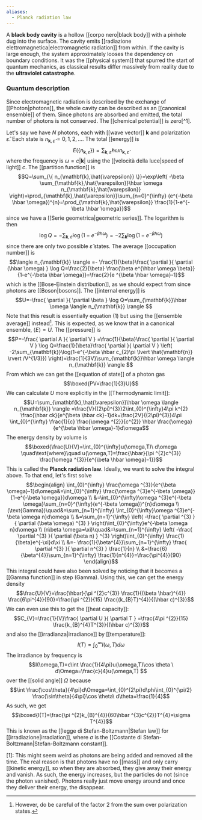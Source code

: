```yaml
---
aliases:
  - Planck radiation law
---
```

A **black body cavity** is a hollow [[corpo nero|black body]] with a pinhole dug into the surface. The cavity emits [[radiazione elettromagnetica|electromagnetic radiation]] from within. If the cavity is large enough, the system approximately looses the dependency on boundary conditions. It was the [[physical system]] that spurred the start of quantum mechanics, as classical results differ massively from reality due to the **ultraviolet catastrophe**.
### Quantum description
Since electromagnetic radiation is described by the exchange of [[Photon|photons]], the whole cavity can be described as an [[canonical ensemble]] of them. Since photons are absorbed and emitted, the total number of photons is not conserved. The [[chemical potential]] is zero[^1].

Let's say we have $N$ photons, each with [[wave vector]] $\mathbf{k}$ and polarization $\hat{\varepsilon}$. Each state is $n_{\mathbf{k},\hat{\varepsilon}}=0,1,2,\ldots$. The total [[energy]] is
$$E(\{ n_{\mathbf{k},\hat{\varepsilon}} \})=\sum_{\mathbf{k},\hat{\varepsilon}}\hbar \omega n_{\mathbf{k},\hat{\varepsilon}}\tag{1}$$
where the frequency is $\omega=c\lvert \mathbf{k} \rvert$ using the [[velocità della luce|speed of light]] $c$. The [[partition function]] is
$$Q=\sum_{\{ n_{\mathbf{k},\hat{\varepsilon}} \}}=\exp\left( -\beta \sum_{\mathbf{k},\hat{\varepsilon}}\hbar \omega n_{\mathbf{k},\hat{\varepsilon}} \right)=\prod_{\mathbf{k},\hat{\varepsilon}}\sum_{n=0}^{\infty} (e^{-\beta \hbar \omega})^{n}=\prod_{\mathbf{k},\hat{\varepsilon}} \frac{1}{1-e^{-\beta \hbar \omega}}$$
since we have a [[Serie geometrica|geometric series]]. The logarithm is then
$$\log Q=-\sum_{\mathbf{k},\hat{\varepsilon}}\log(1-e^{-\beta \hbar \omega})=-2\sum_{\mathbf{k}}\log(1-e^{-\beta \hbar \omega})$$
since there are only two possible $\hat{\varepsilon}$ states. The average [[occupation number]] is
$$\langle n_{\mathbf{k}} \rangle =- \frac{1}{\beta}\frac{ \partial  }{ \partial (\hbar \omega) } \log Q=\frac{2}{\beta} \frac{\beta e^{\hbar \omega \beta}}{1-e^{-\beta \hbar \omega}}=\frac{2}{e ^{\beta \hbar \omega}-1}$$
which is the [[Bose-Einstein distribution]], as we should expect from since photons are [[Boson|bosons]]. The [[internal energy]] is
$$U=-\frac{ \partial  }{ \partial \beta } \log Q=\sum_{\mathbf{k}}\hbar \omega \langle n_{\mathbf{k}} \rangle $$
Note that this result is essentially equation $(1)$ but using the [[ensemble average]] instead[^2]. This is expected, as we know that in a canonical ensemble, $\langle E \rangle=U$. The [[pressure]] is
$$P=-\frac{ \partial A }{ \partial V } =\frac{1}{\beta}\frac{ \partial  }{ \partial V } \log Q=\frac{1}{\beta}\frac{ \partial  }{ \partial V } \left( -2\sum_{\mathbf{k}}\log(1-e^{-\beta \hbar c_{2}\pi \lvert \hat{\mathbf{n}} \rvert /V^{1/3}}) \right)=\frac{1}{3V}\sum_{\mathbf{k}}\hbar \omega \langle n_{\mathbf{k}} \rangle $$
From which we can get the [[equation of state]] of a photon gas
$$\boxed{PV=\frac{1}{3}U}$$
We can calculate $U$ more explicitly in the [[Thermodynamic limit]]:
$$U=\sum_{\mathbf{k},\hat{\varepsilon}}\hbar \omega \langle n_{\mathbf{k}} \rangle =\frac{V}{(2\pi)^{3}}2\int_{0}^{\infty}4\pi k^{2} \frac{\hbar ck}{e^{\beta \hbar ck}-1}dk=\frac{2V}{(2\pi)^{3}}4\pi \int_{0}^{\infty} \frac{1}{c} \frac{\omega ^{2}}{c^{2}} \hbar \frac{\omega}{e^{\beta \hbar \omega}-1}d\omega$$
The energy density by volume is
$$\boxed{\frac{U}{V}=\int_{0}^{\infty}u(\omega,T)\ d\omega \quad\text{where}\quad u(\omega,T)=\frac{\hbar}{\pi ^{2}c^{3}} \frac{\omega ^{3}}{e^{\beta \hbar \omega}-1}}$$
This is called the **Planck radiation law**. Ideally, we want to solve the integral above. To that end, let's first solve
$$\begin{align}
\int_{0}^{\infty} \frac{\omega ^{3}}{e^{\beta \omega}-1}d\omega&=\int_{0}^{\infty} \frac{\omega ^{3}e^{-\beta \omega}}{1-e^{-\beta \omega}}d\omega \\
&=\int_{0}^{\infty}\omega ^{3}e^{-\beta \omega}\sum_{n=0}^{\infty}(e^{-\beta \omega})^{n}d\omega \\
(\text{Gamma})\quad&=\sum_{n=1}^{\infty} \int_{0}^{\infty}\omega ^{3}e^{-\beta \omega n}d\omega \\
&=\sum_{n=1}^{\infty} \left( -\frac{ \partial ^{3} }{ \partial (\beta \omega) ^{3}  }  \right)\int_{0}^{\infty}e^{-\beta \omega n}d\omega \\
(n\beta \omega=\xi)\quad&=\sum_{n=1}^{\infty} \left( -\frac{ \partial ^{3} }{ \partial (\beta n) } ^{3} \right)\int_{0}^{\infty} \frac{1}{\beta}e^{-\xi}d\xi \\
&=- \frac{1}{\beta^{4}}\sum_{n=1}^{\infty} \frac{ \partial ^{3} }{ \partial n^{3} } \frac{1}{n} \\
&=\frac{6}{\beta^{4}}\sum_{n=1}^{\infty} \frac{1}{n^{4}}=\frac{\pi^{4}}{90}
\end{align}$$
This integral could have also been solved by noticing that it becomes a [[Gamma function]] in step (Gamma). Using this, we can get the energy density
$$\frac{U}{V}=\frac{\hbar}{\pi ^{2}c^{3}} \frac{1}{(\beta \hbar)^{4}} \frac{6\pi^{4}}{90}=\frac{\pi ^{2}}{15} \frac{(k_{B}T)^{4}}{(\hbar c)^{3}}$$
We can even use this to get the [[heat capacity]]:
$$C_{V}=\frac{1}{V}\frac{ \partial U }{ \partial T } =\frac{4\pi ^{2}}{15} \frac{k_{B}^{4}T^{3}}{(\hbar c)^{3}}$$
and also the [[irradianza|irradiance]] by [[temperature]]:
$$I(T)=\int_{0}^{\infty}I(\omega,T)d\omega$$
The irradiance by frequency is
$$I(\omega,T)=c\int \frac{1}{4\pi}u(\omega,T)\cos \theta \ d\Omega=\frac{c}{4}u(\omega,T) $$
over the [[solid angle]] $\Omega$ because
$$\int \frac{\cos\theta}{4\pi}d\Omega=\int_{0}^{2\pi}d\phi\int_{0}^{\pi/2} \frac{\sin\theta}{4\pi}\cos \theta\ d\theta=\frac{1}{4}$$
As such, we get
$$\boxed{I(T)=\frac{\pi ^{2}k_{B}^{4}}{60\hbar ^{3}c^{2}}T^{4}=\sigma T^{4}}$$
This is known as the [[legge di Stefan-Boltzmann|Stefan law]] for [[irradiazione|irradiation]], where $\sigma$ is the [[Costante di Stefan-Boltzmann|Stefan-Boltzmann constant]].

[1]: This might seem weird as photons are being added and removed all the time. The real reason is that photons have no [[mass]] and only carry [[kinetic energy]], so when they are absorbed, they give away their energy and vanish. As such, the energy increases, but the particles do not (since the photon vanished). Photons really just move energy around and once they deliver their energy, the disappear.
[^2]: However, do be careful of the factor 2 from the sum over polarization states.